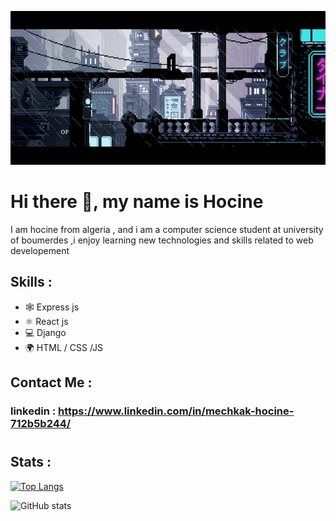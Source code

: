 ![I am GitHub Readme Generator's creator](https://raw.githubusercontent.com/hocineMK03/hocineMK03/main/banner.gif)
# Hi there 👋, my name is Hocine

I am hocine from algeria , and i am a computer science student at university of boumerdes ,i enjoy learning new technologies and skills related to web developement

## Skills : 
* 🕸️ Express js
* ⚛️ React js
* 💻 Django
* 🌍 HTML / CSS /JS


## Contact Me :
### linkedin : https://www.linkedin.com/in/mechkak-hocine-712b5b244/
#
## Stats :
[![Top Langs](https://github-readme-stats.vercel.app/api/top-langs/?username=hocineMK03)](https://github.com/anuraghazra/github-readme-stats)

![GitHub stats](https://github-readme-stats.vercel.app/api?username=hocineMK03&show_icons=true)  



